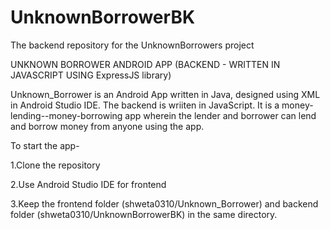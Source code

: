 # UnknownBorrowerBK
The backend repository for the UnknownBorrowers project

UNKNOWN BORROWER ANDROID APP (BACKEND - WRITTEN IN JAVASCRIPT USING ExpressJS library)

Unknown_Borrower is an Android App written in Java, designed using XML in Android Studio IDE. The backend is wriiten in JavaScript. It is a money-lending--money-borrowing app wherein the lender and borrower can lend and borrow money from anyone using the app.

To start the app-

1.Clone the repository

2.Use Android Studio IDE for frontend

3.Keep the frontend folder (shweta0310/Unknown_Borrower) and backend folder (shweta0310/UnknownBorrowerBK) in the same directory.
